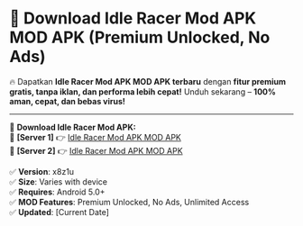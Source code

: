 # 🚀 Download Idle Racer Mod APK MOD APK (Premium Unlocked, No Ads)  

🔥 Dapatkan **Idle Racer Mod APK MOD APK terbaru** dengan **fitur premium gratis, tanpa iklan, dan performa lebih cepat!** Unduh sekarang – **100% aman, cepat, dan bebas virus!**  

---


🔽 **Download Idle Racer Mod APK:**  
🔹 **[Server 1]** 👉 [Idle Racer Mod APK MOD APK](https://apkcomod.com?title=Idle_Racer_Mod_APK)  
🔹 **[Server 2]** 👉 [Idle Racer Mod APK MOD APK](https://apkcomod.com?title=Idle_Racer_Mod_APK)  


✅ **Version**: x8z1u  
✅ **Size**: Varies with device  
✅ **Requires**: Android 5.0+  
✅ **MOD Features**: Premium Unlocked, No Ads, Unlimited Access  
✅ **Updated**: [Current Date]  